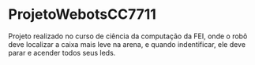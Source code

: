 # ProjetoWebotsCC7711
Projeto realizado no curso de ciência da computação da FEI, onde o robô deve localizar a caixa mais leve na arena, e quando indentificar, ele deve parar e acender todos seus leds.

